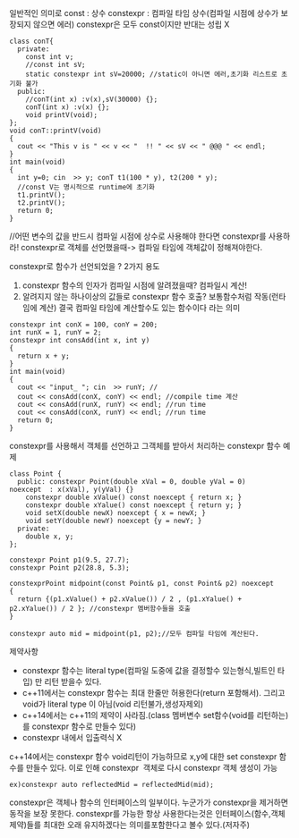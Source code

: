 일반적인 의미로
const : 상수 
constexpr : 컴파일 타임 상수(컴파일 시점에 상수가 보장되지 않으면 에러)
constexpr은 모두 const이지만 반대는 성립 X

```
class conT{
  private:
    const int v;                   
    //const int sV; 
    static constexpr int sV=20000; //static이 아니면 에러,초기화 리스트로 초기화 불가
  public: 
    //conT(int x) :v(x),sV(30000) {}; 
    conT(int x) :v(x) {};
    void printV(void);
};
void conT::printV(void)
{
  cout << "This v is " << v << "  !! " << sV << " @@@ " << endl;
}
int main(void)
{
  int y=0; cin  >> y; conT t1(100 * y), t2(200 * y);
  //const V는 명시적으로 runtime에 초기화
  t1.printV();
  t2.printV();
  return 0;
}
```
//어떤 변수의 값을 반드시 컴파일 시점에 상수로 사용해야 한다면 constexpr를 사용하라!
constexpr로 객체를 선언했을때-> 컴파일 타임에 객체값이 정해져야한다.

constexpr로 함수가 선언되었을 ?
2가지 용도
1. constexpr 함수의 인자가 컴파일 시점에 알려졌을때? 컴파일시 계산!
2. 알려지지 않는 하나이상의 값들로 constexpr 함수 호출? 보통함수처럼 작동(런타임에 계산)
결국 컴파일 타임에 계산할수도 있는 함수이다 라는 의미

```
constexpr int conX = 100, conY = 200;
int runX = 1, runY = 2;
constexpr int consAdd(int x, int y)
{
  return x + y;
}
int main(void)
{
  cout << "input_ "; cin  >> runY; //
  cout << consAdd(conX, conY) << endl; //compile time 계산
  cout << consAdd(runX, runY) << endl; //run time 
  cout << consAdd(conX, runY) << endl; //run time 
  return 0;
}
```

constexpr를 사용해서 객체를 선언하고 그객체를 받아서 처리하는 constexpr 함수 예제

```
class Point {
  public: constexpr Point(double xVal = 0, double yVal = 0) noexcept  : x(xVal), y(yVal) {}
    constexpr double xValue() const noexcept { return x; }
    constexpr double xYalue() const noexcept { return y; }
    void setX(double newX) noexcept { x = newX; }
    void setY(double newY) noexcept {y = newY; }
  private: 
    double x, y;
};

constexpr Point p1(9.5, 27.7); 
constexpr Point p2(28.8, 5.3);

constexprPoint midpoint(const Point& p1, const Point& p2) noexcept
{
  return {(p1.xValue() + p2.xValue()) / 2 , (p1.xYalue() + p2.xYalue()) / 2 }; //constexpr 멤버함수들을 호출
}

constexpr auto mid = midpoint(p1, p2);//모두 컴파일 타임에 계산된다.

```
제약사항
- constexpr 함수는 literal type(컴파일 도중에 값을 결정할수 있는형식,빌트인 타입) 만 리턴 받을수 있다.
- c++11에서는 constexpr 함수는 최대 한줄만 허용한다(return 포함해서). 그리고 void가 literal type 이 아님(void 리턴불가,생성자제외)
- c++14에서는 c++11의 제약이 사라짐.(class 멤버변수 set함수(void를 리턴하는)를 constexpr 함수로 만들수 있다)
- constexpr 내에서 입출력식 X

c++14에서는 constexpr 함수 void리턴이 가능하므로 x,y에 대한 set constexpr 함수를 만들수 있다.
이로 인해 constexpr  객체로 다시 constexpr 객체 생성이 가능
```
ex)constexpr auto reflectedMid = reflectedMid(mid);
```
constexpr은 객체나 함수의 인터페이스의 일부이다. 누군가가 constexpr을 제거하면 동작을 보장 못한다.
constexpr를 가능한 항상 사용한다는것은 인터페이스(함수,객체 제약)들를 최대한 오래 유지하겠다는 의미를포함한다고 볼수 있다.(저자주)


